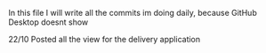 In this file I will write all the commits im doing daily, because GitHub Desktop doesnt show

22/10
Posted all the view for the delivery application

